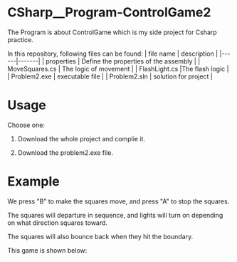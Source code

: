 # CSharp__Program-ControlGame2
The Program is about ControlGame which is my side project for Csharp practice. 

In this repository, following files can be found:
| file name | description |
|------|-------|
| properties  | Define the properties of the assembly |
| MoveSquares.cs  | The logic of movement |
| FlashLight.cs  |The flash logic |
| Problem2.exe | executable file |
| Problem2.sln | solution for project |

# Usage
Choose one:

1. Download the whole project and complie it.

2. Download the problem2.exe file.

# Example
We press "B" to make the squares move, and press "A" to stop the squares. 

The squares will departure in sequence, and lights will turn on depending on what direction squares toward. 

The squares will also bounce back when they hit the boundary.

This game is shown below:


